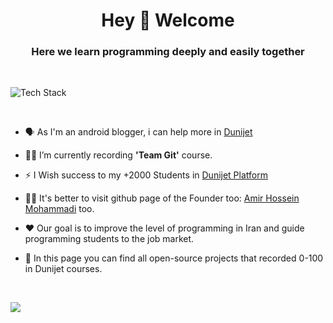 <h1 align="center">Hey 👋 Welcome</h1>
<h3 align="center">Here we learn programming deeply and easily together</h3>
<br>

<p align="left"><img src="https://skillicons.dev/icons?i=kotlin,androidstudio,java,firebase,spring,flutter,git,postman,sqlite,idea,github,vscode&perline=16" alt="Tech Stack" /> </p>

<br>

- 🗣 As I'm an android blogger, i can help more in [Dunijet](https://www.instagram.com/dunijet)

- 👨‍💻 I’m currently recording **'Team Git'** course.

- ⚡ I Wish success to my +2000 Students in [Dunijet Platform](https://dunijet.ir/)

- 💪🏻 It's better to visit github page of the Founder too: [Amir Hossein Mohammadi](https://rkara.ir/](https://github.com/amir00462)) too.

- ❤️ Our goal is to improve the level of programming in Iran and guide programming students to the job market.

- 🤝 In this page you can find all open-source projects that recorded 0-100 in Dunijet courses.

<br>

<!--
<br>

<div style="display: flex; justify-content: center;">
  <img src="https://github-readme-streak-stats.herokuapp.com/?user=amir00462&theme=default&hide_border=false" style="width: 300px; ">
  <img src="https://github-readme-stats.vercel.app/api/top-langs/?username=amir00462&theme=default&hide_border=false&include_all_commits=false&count_private=false&layout=compact" style="width: 300px;">
</div>

<br>
-->


![](https://quotes-github-readme.vercel.app/api?type=horizontal&theme=tokyonight)

